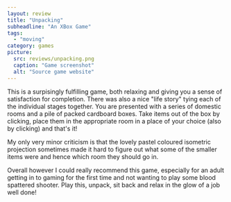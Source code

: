 ```yaml
---
layout: review
title: "Unpacking"
subheadline: "An XBox Game"
tags:
  - "moving"
category: games
picture:
  src: reviews/unpacking.png
  caption: "Game screenshot"
  alt: "Source game website"
---
```


This is a surpisingly fulfilling game, both relaxing and giving you a sense of satisfaction for completion.
There was also a nice "life story" tying each of the individual stages together. You are presented with a
series of domestic rooms and a pile of packed cardboard boxes. Take items out of the box by clicking,
place them in the appropriate room in a place of your choice (also by clicking) and that's it!

My only very minor criticism is that the lovely pastel coloured isometric projection sometimes made it
hard to figure out what some of the smaller items were and hence which room they should go in.

Overall however I could really recommend this game, especially for an adult getting in to gaming
for the first time and not wanting to play some blood spattered shooter. Play this, unpack, sit
back and relax in the glow of a job well done!

